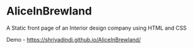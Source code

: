 # AliceInBrewland
A Static front page of an Interior design company using HTML and CSS

Demo - https://shriyadindi.github.io/AliceInBrewland/
